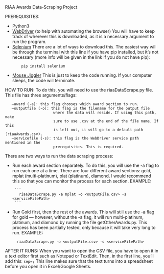 RIAA Awards Data-Scraping Project

PREREQUISITES:
  * Python3
  * [WebDriver](https://www.selenium.dev/documentation/webdriver/getting_started/install_drivers/) (to help with automating the browser)
      You will have to keep track of wherever this is downloaded, as it is a
      necessary argument to run the program.
  * [Selenium](https://pypi.org/project/selenium/)
      There are a lot of ways to download this. The easiest way will be through
      the terminal with this line if you have pip installed, but it’s not
      necessary (more info will be given in the link if you do not have pip):
      ```
          pip install selenium
      ```
  * [Mouse Jiggler](http://www.sticksoftware.com/software/Jiggler.html)
      This is just to keep the code running. If your computer sleeps,
      the code will terminate.

HOW TO RUN:
  To do this, you will need to use the riaaDataScrape.py file. This file has
  three arguments/flags:
  ```
     —award (-a): this flag chooses which award section to run.
     —outputfile (-o): this flag is the filename for the output file
                        where the data will reside. If using this path, make
                        sure to use .csv at the end of the file name. If this
                        is left out, it will go to a default path (riaaAwards.csv).
     —servicefile (-s): this flag is the WebDriver service path mentioned in the
                        prerequisites. This is required.
  ```
  There are two ways to run the data scraping process:
  
   * Run each award section separately. To do this, you will use the -a flag
    to run each one at a time. There are four different award
    sections: gold, mplat (multi-platinum), plat (platinum), diamond.
    I would recommend this so that you can monitor the process for each section.
        EXAMPLE:
	
          ```
            riaaDataScrape.py -a mplat -o <outputFile.csv> -s <serviceFilePath>
          ```
   * Run Gold first, then the rest of the awards. This will still use the -a
    flag for gold  — however, without the -a flag, it will run multi-platinum,
    platinum, and diamond by running the file getOtherAwards.py. This process
    has been partially tested, only because it will take very long to run.
      EXAMPLE:
      
        ```
          riaaDataScrape.py -o <outputFile.csv> -s <serviceFilePath>
        ```
AFTER IT RUNS:
  When you want to open the CSV file, you have to open it in a text editor
  first such as Notepad or TextEdit. Then, in the first line, you’ll add this:
	       ```
            sep=;
         ```
  This line makes sure that the text turns into a spreadsheet before you open
  it in Excel/Google Sheets.
